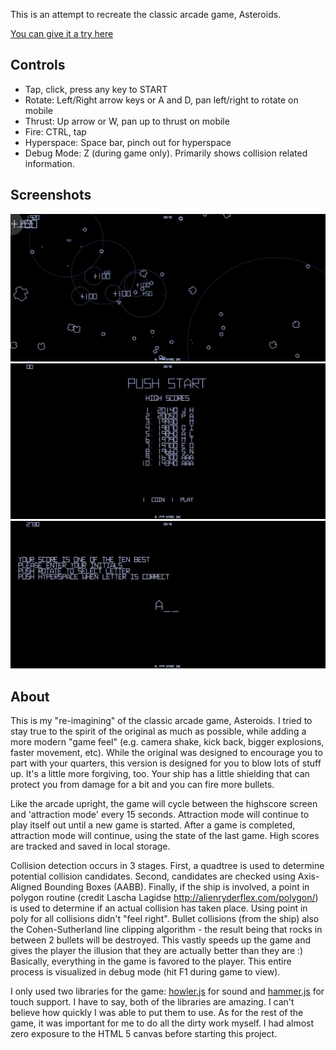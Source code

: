 
This is an attempt to recreate the classic arcade game, Asteroids.

[You can give it a try here](https://jphamilton.github.io/asteroids/)

## Controls

* Tap, click, press any key to START
* Rotate: Left/Right arrow keys or A and D, pan left/right to rotate on mobile
* Thrust: Up arrow or W, pan up to thrust on mobile
* Fire: CTRL, tap 
* Hyperspace: Space bar, pinch out for hyperspace
* Debug Mode: Z (during game only). Primarily shows collision related information.

## Screenshots

![Sceenshot 1](https://raw.githubusercontent.com/jphamilton/asteroids/master/assets/1.png)
![Sceenshot 2](https://raw.githubusercontent.com/jphamilton/asteroids/master/assets/2.png)
![Sceenshot 3](https://raw.githubusercontent.com/jphamilton/asteroids/master/assets/3.png)

## About

This is my "re-imagining" of the classic arcade game, Asteroids. I tried to stay true to the spirit of the original as much as possible, while adding a more modern "game feel" 
(e.g. camera shake, kick back, bigger explosions, faster movement, etc). While the original was designed to encourage you to part with your quarters, this version is designed for you to
blow lots of stuff up. It's a little more forgiving, too. Your ship has a little shielding that can protect you from damage for a bit and you can fire more bullets.

Like the arcade upright, the game will cycle between the highscore screen and 'attraction mode' every 15 seconds. Attraction mode will continue to play itself out until a new game is started. 
After a game is completed, attraction mode will continue, using the state of the last game. High scores are tracked and saved in local storage.

Collision detection occurs in 3 stages. First, a quadtree is used to determine potential collision candidates. Second, candidates are checked using Axis-Aligned Bounding Boxes (AABB).
Finally, if the ship is involved, a point in polygon routine (credit Lascha Lagidse http://alienryderflex.com/polygon/) is used to determine if an actual collision has taken place. 
Using point in poly for all collisions didn't "feel right". Bullet collisions (from the ship) also the Cohen-Sutherland line clipping algorithm - the result being that rocks in between 2 bullets
will be destroyed. This vastly speeds up the game and gives the player the illusion that they are actually better than they are :) Basically, everything in the game is favored to the player. 
This entire process is visualized in debug mode (hit F1 during game to view).

I only used two libraries for the game: [howler.js](https://howlerjs.com/) for sound and [hammer.js](http://hammerjs.github.io/) for touch support. I have to say, both of the libraries are amazing. 
I can't believe how quickly I was able to put them to use. As for the rest of the game, it was important for me to do all the dirty work myself. I had almost zero exposure to the HTML 5 canvas before
starting this project.
